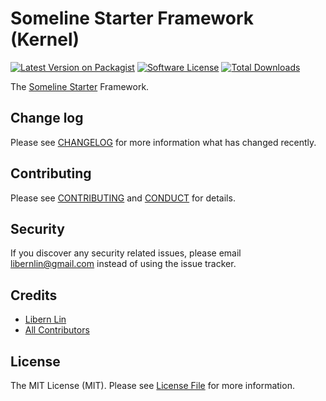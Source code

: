 # Someline Starter Framework (Kernel)

[![Latest Version on Packagist][ico-version]][link-packagist]
[![Software License][ico-license]](LICENSE.md)
[![Total Downloads][ico-downloads]][link-downloads]

The [Someline Starter](https://starter.someline.com/) Framework.

## Change log

Please see [CHANGELOG](CHANGELOG.md) for more information what has changed recently.

## Contributing

Please see [CONTRIBUTING](CONTRIBUTING.md) and [CONDUCT](CONDUCT.md) for details.

## Security

If you discover any security related issues, please email libernlin@gmail.com instead of using the issue tracker.

## Credits

- [Libern Lin][link-author]
- [All Contributors][link-contributors]

## License

The MIT License (MIT). Please see [License File](LICENSE.md) for more information.

[ico-version]: https://img.shields.io/packagist/v/someline/alipay-sdk.svg?style=flat-square
[ico-license]: https://img.shields.io/badge/license-MIT-brightgreen.svg?style=flat-square
[ico-travis]: https://img.shields.io/travis/someline/alipay-sdk/master.svg?style=flat-square
[ico-scrutinizer]: https://img.shields.io/scrutinizer/coverage/g/someline/alipay-sdk.svg?style=flat-square
[ico-code-quality]: https://img.shields.io/scrutinizer/g/someline/alipay-sdk.svg?style=flat-square
[ico-downloads]: https://img.shields.io/packagist/dt/someline/alipay-sdk.svg?style=flat-square

[link-packagist]: https://packagist.org/packages/someline/alipay-sdk
[link-travis]: https://travis-ci.org/someline/alipay-sdk
[link-scrutinizer]: https://scrutinizer-ci.com/g/someline/alipay-sdk/code-structure
[link-code-quality]: https://scrutinizer-ci.com/g/someline/alipay-sdk
[link-downloads]: https://packagist.org/packages/someline/alipay-sdk
[link-author]: https://github.com/libern
[link-contributors]: ../../contributors
